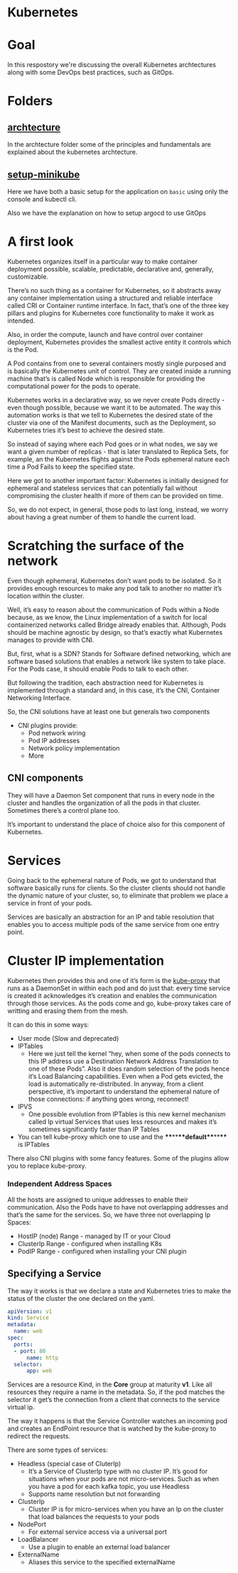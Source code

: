 # Kubernetes

# Goal

In this respostory we're discussing the overall Kubernetes archtectures along with some DevOps best practices, such as GitOps.

# Folders

## [archtecture](https://github.com/keisyd/kubernets-fundamentals/tree/main/archtecture)

In the archtecture folder some of the principles and fundamentals are explained about the kubernetes archtecture.

## [setup-minikube](https://github.com/keisyd/kubernets-fundamentals/tree/main/setup-minikube)

Here we have both a basic setup for the application on `basic` using only the console and kubectl cli.

Also we have the explanation on how to setup argocd to use GitOps

# A first look

Kubernetes organizes itself in a particular way to make container deployment possible, scalable, predictable, declarative and, generally, customizable.

There’s no such thing as a container for Kubernetes, so it abstracts away any container implementation using a structured and reliable interface called CRI or Container runtime interface. In fact, that’s one of the three key pillars and plugins for Kubernetes core functionality to make it work as intended.

Also, in order the compute, launch and have control over container deployment, Kubernetes provides the smallest active entity it controls which is the Pod.

A Pod contains from one to several containers mostly single purposed and is basically the Kubernetes unit of control. They are created inside a running machine that’s is called Node which is responsible for providing the computational power for the pods to operate.

Kubernetes works in a declarative way, so we never create Pods directly - even though possible, because we want it to be automated. The way this automation works is that we tell to Kubernetes the desired state of the cluster via one of the Manifest documents, such as the Deployment, so Kubernetes tries it’s best to achieve the desired state.

So instead of saying where each Pod goes or in what nodes, we say we want a given number of replicas - that is later translated to Replica Sets, for example, an the Kubernetes flights against the Pods ephemeral nature each time a Pod Fails to keep the specified state.

Here we got to another important factor: Kubernetes is initially designed for ephemeral and stateless services that can potentially fail without compromising the cluster health if more of them can be provided on time.

So, we do not expect, in general, those pods to last long, instead, we worry about having a great number of them to handle the current load.

# Scratching the surface of the network

Even though ephemeral, Kubernetes don’t want pods to be isolated. So it provides enough resources to make any pod talk to another no matter it’s location within the cluster.

Well, it’s easy to reason about the communication of Pods within a Node because, as we know, the Linux implementation of a switch for local containerized networks called Bridge already enables that. Although, Pods should be machine agnostic by design, so that’s exactly what Kubernetes manages to provide with CNI.

But, first, what is a SDN? Stands for Software defined networking, which are software based solutions that enables a network like system to take place. For the Pods case, it should enable Pods to talk to each other.

But following the tradition, each abstraction need for Kubernetes is implemented through a standard and, in this case, it’s the CNI, Container Networking Interface.

So, the CNI solutions have at least one but generals two components

- CNI plugins provide:
  - Pod network wiring
  - Pod IP addresses
  - Network policy implementation
  - More

## CNI components

They will have a Daemon Set component that runs in every node in the cluster and handles the organization of all the pods in that cluster. Sometimes there’s a control plane too.

It’s important to understand the place of choice also for this component of Kubernetes.

# Services

Going back to the ephemeral nature of Pods, we got to understand that software basically runs for clients. So the cluster clients should not handle the dynamic nature of your cluster, so, to eliminate that problem we place a service in front of your pods.

Services are basically an abstraction for an IP and table resolution that enables you to access multiple pods of the same service from one entry point.

# Cluster IP implementation

Kubernetes then provides this and one of it’s form is the [kube-proxy](https://kubernetes.io/docs/reference/command-line-tools-reference/kube-proxy/) that runs as a DaemonSet in within each pod and do just that: every time service is created it acknowledges it’s creation and enables the communication through those services. As the pods come and go, kube-proxy takes care of writting and erasing them from the mesh.

It can do this in some ways:

- User mode (Slow and deprecated)
- IPTables
  - Here we just tell the kernel “hey, when some of the pods connects to this IP address use a Destination Network Address Translation to one of these Pods”. Also it does random selection of the pods hence it’s Load Balancing capabilities. Even when a Pod gets evicted, the load is automatically re-distributed. In anyway, from a client perspective, it’s important to understand the ephemeral nature of those connections: if anything goes wrong, reconnect!
- IPVS
  - One possible evolution from IPTables is this new kernel mechanism called Ip virtual Services that uses less resources and makes it’s sometimes significantly faster than IP Tables
- You can tell kube-proxy which one to use and the **\*\***\*\***\*\***default**\*\***\*\***\*\*** is IPTables

There also CNI plugins with some fancy features. Some of the plugins allow you to replace kube-proxy.

### Independent Address Spaces

All the hosts are assigned to unique addresses to enable their communication. Also the Pods have to have not overlapping addresses and that’s the same for the services. So, we have three not overlapping Ip Spaces:

- HostIP (node) Range - managed by IT or your Cloud
- ClusterIp Range - configured when installing K8s
- PodIP Range - configured when installing your CNI plugin

## Specifying a Service

The way it works is that we declare a state and Kubernetes tries to make the status of the cluster the one declared on the yaml.

```yaml
apiVersion: v1
kind: Service
metadata:
  name: web
spec:
  ports:
  - port: 80
      name: http
  selector:
      app: web
```

Services are a resource Kind, in the **Core** group at maturity **v1**. Like all resources they require a name in the metadata. So, if the pod matches the selector it get’s the connection from a client that connects to the service virtual ip.

The way it happens is that the Service Controller watches an incoming pod and creates an EndPoint resource that is watched by the kube-proxy to redirect the requests.

There are some types of services:

- Headless (special case of CluterIp)
  - It’s a Service of ClusterIp type with no cluster IP. It’s good for situations when your pods are not micro-services. Such as when you have a pod for each kafka topic, you use Headless
  - Supports name resolution but not forwarding
- ClusterIp
  - Cluster IP is for micro-services when you have an Ip on the cluster that load balances the requests to your pods
- NodePort
  - For external service access via a universal port
- LoadBalancer
  - Use a plugin to enable an external load balancer
- ExternalName
  - Aliases this service to the specified externalName
